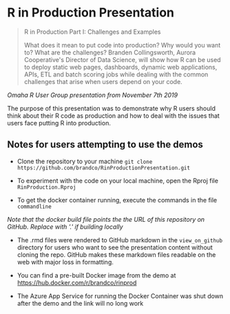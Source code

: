 # R in Production Presentation

>R in Production Part I: Challenges and Examples
>
>What does it mean to put code into production? Why would you want to? What are the challenges? Branden Collingsworth, Aurora Cooperative's Director of Data Science, will show how R can be used to deploy static web pages, dashboards, dynamic web applications, APIs, ETL and batch scoring jobs while dealing with the common challenges that arise when users depend on your code.

_Omaha R User Group presentation from November 7th 2019_

The purpose of this presentation was to demonstrate why R users should think about their R code as production and how to deal with the issues that users face putting R into production.

## Notes for users attempting to use the demos

* Clone the repository to your machine
`git clone https://github.com/brandco/RinProductionPresentation.git`

* To experiment with the code on your local machine, open the Rproj file 
`RinProduction.Rproj`

* To get the docker container running, execute the commands in the file `commandline`

_Note that the docker build file points the the URL of this repository on GitHub. Replace with '.' if building locally_

* The .rmd files were rendered to GitHub markdown in the `view_on_github` directory for users who want to see the presentation content without cloning the repo. GitHub makes these markdown files readable on the web with major loss in formatting.

* You can find a pre-built Docker image from the demo at https://hub.docker.com/r/brandco/rinprod

* The Azure App Service for running the Docker Container was shut down after the demo and the link will no long work

